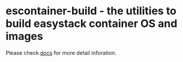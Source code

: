 # escontainer-build - the utilities to build easystack container OS and images

Please check [docs](docs/)  for more detail inforation.
